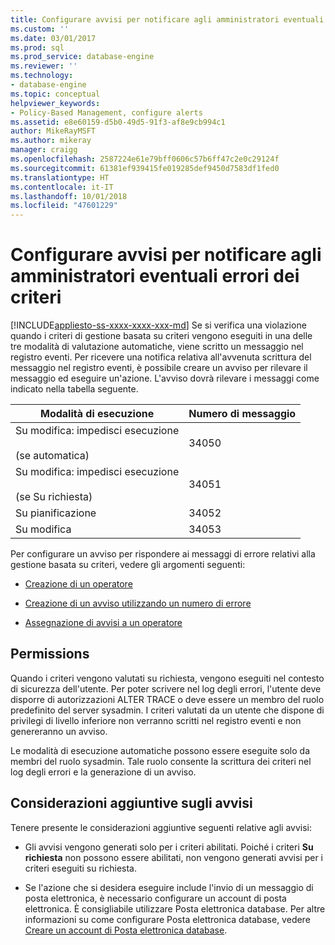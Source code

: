 ```yaml
---
title: Configurare avvisi per notificare agli amministratori eventuali errori dei criteri| Microsoft Docs
ms.custom: ''
ms.date: 03/01/2017
ms.prod: sql
ms.prod_service: database-engine
ms.reviewer: ''
ms.technology:
- database-engine
ms.topic: conceptual
helpviewer_keywords:
- Policy-Based Management, configure alerts
ms.assetid: e8e60159-d5b0-49d5-91f3-af8e9cb994c1
author: MikeRayMSFT
ms.author: mikeray
manager: craigg
ms.openlocfilehash: 2587224e61e79bff0606c57b6ff47c2e0c29124f
ms.sourcegitcommit: 61381ef939415fe019285def9450d7583df1fed0
ms.translationtype: HT
ms.contentlocale: it-IT
ms.lasthandoff: 10/01/2018
ms.locfileid: "47601229"
---
```

# <a name="configure-alerts-to-notify-policy-administrators-of-policy-failures"></a>Configurare avvisi per notificare agli amministratori eventuali errori dei criteri
[!INCLUDE[appliesto-ss-xxxx-xxxx-xxx-md](../../includes/appliesto-ss-xxxx-xxxx-xxx-md.md)]
  Se si verifica una violazione quando i criteri di gestione basata su criteri vengono eseguiti in una delle tre modalità di valutazione automatiche, viene scritto un messaggio nel registro eventi. Per ricevere una notifica relativa all'avvenuta scrittura del messaggio nel registro eventi, è possibile creare un avviso per rilevare il messaggio ed eseguire un'azione. L'avviso dovrà rilevare i messaggi come indicato nella tabella seguente.  
  
|Modalità di esecuzione|Numero di messaggio|  
|--------------------|--------------------|  
|Su modifica: impedisci esecuzione<br /><br /> (se automatica)|34050|  
|Su modifica: impedisci esecuzione<br /><br /> (se Su richiesta)|34051|  
|Su pianificazione|34052|  
|Su modifica|34053|  
  
 Per configurare un avviso per rispondere ai messaggi di errore relativi alla gestione basata su criteri, vedere gli argomenti seguenti:  
  
-   [Creazione di un operatore](../../ssms/agent/create-an-operator.md)  
  
-   [Creazione di un avviso utilizzando un numero di errore](../../ssms/agent/create-an-alert-using-an-error-number.md)  
  
-   [Assegnazione di avvisi a un operatore](../../ssms/agent/assign-alerts-to-an-operator.md)  
  
## <a name="permissions"></a>Permissions  
 Quando i criteri vengono valutati su richiesta, vengono eseguiti nel contesto di sicurezza dell'utente. Per poter scrivere nel log degli errori, l'utente deve disporre di autorizzazioni ALTER TRACE o deve essere un membro del ruolo predefinito del server sysadmin. I criteri valutati da un utente che dispone di privilegi di livello inferiore non verranno scritti nel registro eventi e non genereranno un avviso.  
  
 Le modalità di esecuzione automatiche possono essere eseguite solo da membri del ruolo sysadmin. Tale ruolo consente la scrittura dei criteri nel log degli errori e la generazione di un avviso.  
  
## <a name="additional-considerations-about-alerts"></a>Considerazioni aggiuntive sugli avvisi  
 Tenere presente le considerazioni aggiuntive seguenti relative agli avvisi:  
  
-   Gli avvisi vengono generati solo per i criteri abilitati. Poiché i criteri **Su richiesta** non possono essere abilitati, non vengono generati avvisi per i criteri eseguiti su richiesta.  
  
-   Se l'azione che si desidera eseguire include l'invio di un messaggio di posta elettronica, è necessario configurare un account di posta elettronica. È consigliabile utilizzare Posta elettronica database. Per altre informazioni su come configurare Posta elettronica database, vedere [Creare un account di Posta elettronica database](../../relational-databases/database-mail/create-a-database-mail-account.md).  
  
  
